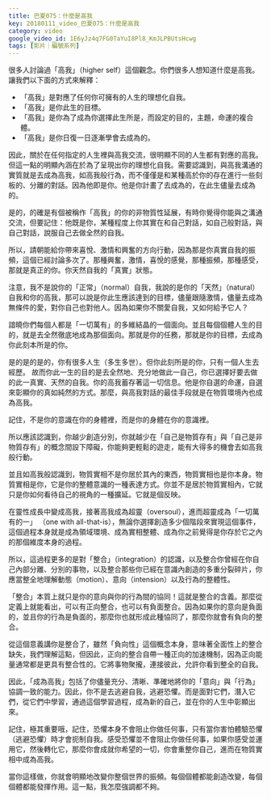 ```yaml
---
title: 巴夏075：什麼是高我
key: 20180111_video_巴夏075：什麼是高我
category: video
google_video_id: 1E6yJz4q7FG0TaYuI8Pl8_KmJLPBUtsHcwg
tags: [影片｜編號系列]
---
```


很多人討論過「高我」（higher self）這個觀念。你們很多人想知道什麼是高我。讓我們以下面的方式來解釋：

- 「高我」是對應了任何你可擁有的人生的理想化自我。
- 「高我」是你此生的目標。
- 「高我」是你為了成為你選擇此生所是，而設定的目的，主題，命運的複合體。
- 「高我」是你日復一日逐漸學會去成為的。

因此，關於在任何指定的人生裡與高我交流，很明顯不同的人生都有對應的高我。但這一點的明顯內涵在於為了呈現出你的理想化自我。需要認識到，與高我溝通的實質就是去成為高我，如高我般行為，而不僅僅是和某種高於你的存在進行一些刻板的、分離的對話。因為他即是你。他是你計畫了去成為的，在此生儘量去成為的。

是的，的確是有個被稱作「高我」的你的非物質性延展，有時你覺得你能與之溝通交流，但要記住：他既是你，某種程度上你其實在和自己對話，如自己般對話，與自己對話，說服自己去做全然的自我。

所以，請朝能給你帶來喜悅、激情和興奮的方向行動，因為那是你真實自我的振頻，這個已經討論多次了。那種興奮，激情，喜悅的感覺，那種振頻，那種感受，那就是真正的你。你天然自我的「真實」狀態。

注意，我不是說你的「正常」（normal）自我，我說的是你的「天然」（natural）自我和你的高我，那可以說是你此生應該達到的目標，儘量跟隨激情，儘量去成為無條件的愛，對你自己也對他人。因為如果你不關愛自我，又如何給予它人？

諳曉你們每個人都是「一切萬有」的多維結晶的一個面向。並且每個個體人生的目的，就是去全然徹底地成為那個面向。那就是你的任務，那就是你的目標，去成為你此刻本所是的你。

是的是的是的，你有很多人生（多生多世）。但你此刻所是的你，只有一個人生去經歷。
故而你此一生的目的是去全然地、充分地做此一自己，你已選擇好要去做的此一真實、天然的自我。你的高我蓄存著這一切信息。他是你自選的命運，自選來彰顯你的真如純然的方式。那麼，與高我對話的最佳手段就是在物質環境內也成為高我。

記住，不是你的意識在你的身體裡，而是你的身體在你的意識裡。

所以應該認識到，你越少創造分別，你就越少在「自己是物質存有」與「自己是非物質存有」的概念間設下障礙，你能夠更輕鬆的遊走，能有大得多的機會去如高我般行動。

並且如高我般認識到，物質實相不是你居於其內的東西，物質實相也是你本身。物質實相是你，它是你的整體意識的一種表達方式。你並不是居於物質實相內，它就只是你如何看待自己的視角的一種擴延。它就是個反映。

在靈性成長中變成高我，接著高我成為超靈（oversoul），進而超靈成為「一切萬有的一」 （one with all-that-is），無論你選擇創造多少個階段來實現這個事件，這個過程本身就是成為領域環境、成為實相整體、成為你之前覺得是你存於它之內的那個維度本身的過程。

所以，這過程更多的是對「整合」（integration）的認識，以及整合你曾經在你自己內部分離、分別的事物，以及整合那些你已經在意識內創造的多重分裂碎片，你應當整全地理解動態（motion）、意向（intension）以及行為的整體性。

「整合」本質上就只是你的意向與你的行為間的協同！這就是整合的含義。那麼從定義上就能看出，可以有正向整合，也可以有負面整合。因為如果你的意向是負面的，並且你的行為是負面的，那麼你也就形成此種協同了，那麼你就會有負向的整合。

從這個意義講你是整合了，雖然「負向性」這個概念本身，意味著全面性上的整合缺失，我們理解這點，但因此，正向的整合自帶一種正向的加速機制，因為正向能量通常都是更具有整合性的。它將事物聚攏，連接彼此，允許你看到整全的自我。

因此，「成為高我」包括了你儘量充分、清晰、準確地將你的「意向」與「行為」協調一致的能力。因此，你不是去逃避自我，逃避恐懼。而是面對它們，潛入它們，從它們中學習，通過這個學習過程，成為新的自己，並在你的人生中彰顯出來。

記住，極其重要哦，記住，恐懼本身不會阻止你做任何事，只有當你害怕體驗恐懼（逃避恐懼）時才會扼制自我。感受恐懼並不會阻止你做任何事，如果你感受並運用它，然後轉化它，那麼你會成就你希望的一切，你會重整你自己，進而在物質實相中成為高我。

當你這樣做，你就會明顯地改變你整個世界的振頻。每個個體都能創造改變，每個個體都能發揮作用。這一點，我怎麼強調都不夠。
